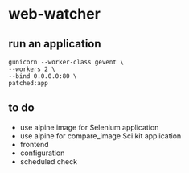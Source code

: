 # web-watcher

## run an application

    gunicorn --worker-class gevent \
    --workers 2 \
    --bind 0.0.0.0:80 \
    patched:app

## to do

- use alpine image for Selenium application
- use alpine for compare_image Sci kit application
- frontend
- configuration
- scheduled check
